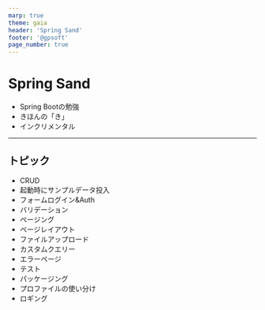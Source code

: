 ```yaml
---
marp: true
theme: gaia
header: 'Spring Sand'
footer: '@gpsoft'
page_number: true
---
```

<!-- _class : lead invert -->

# Spring Sand <!-- fit -->

- Spring Bootの勉強
- きほんの「き」
- インクリメンタル

---

## トピック

- CRUD
- 起動時にサンプルデータ投入
- フォームログイン&Auth
- バリデーション
- ページング
- ページレイアウト
- ファイルアップロード
- カスタムクエリー
- エラーページ
- テスト
- パッケージング
- プロファイルの使い分け
- ロギング

